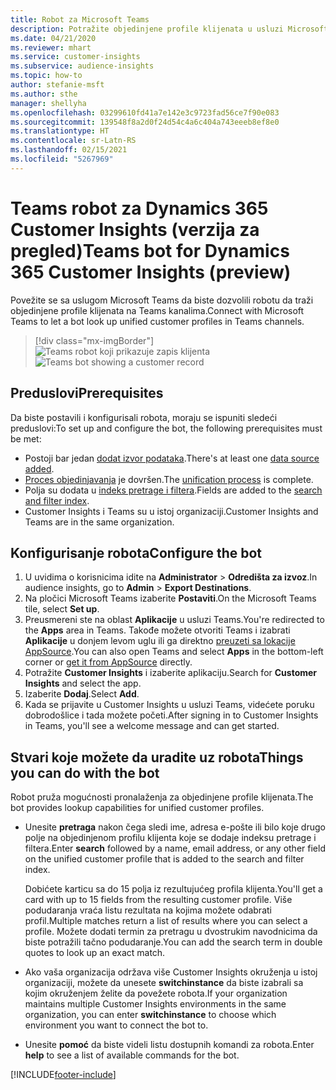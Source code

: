 ```yaml
---
title: Robot za Microsoft Teams
description: Potražite objedinjene profile klijenata u usluzi Microsoft Teams uz pomoć robota.
ms.date: 04/21/2020
ms.reviewer: mhart
ms.service: customer-insights
ms.subservice: audience-insights
ms.topic: how-to
author: stefanie-msft
ms.author: sthe
manager: shellyha
ms.openlocfilehash: 03299610fd41a7e142e3c9723fad56ce7f90e083
ms.sourcegitcommit: 139548f8a2d0f24d54c4a6c404a743eeeb8ef8e0
ms.translationtype: HT
ms.contentlocale: sr-Latn-RS
ms.lasthandoff: 02/15/2021
ms.locfileid: "5267969"
---
```

# <a name="teams-bot-for-dynamics-365-customer-insights-preview"></a><span data-ttu-id="142c1-103">Teams robot za Dynamics 365 Customer Insights (verzija za pregled)</span><span class="sxs-lookup"><span data-stu-id="142c1-103">Teams bot for Dynamics 365 Customer Insights (preview)</span></span>

<span data-ttu-id="142c1-104">Povežite se sa uslugom Microsoft Teams da biste dozvolili robotu da traži objedinjene profile klijenata na Teams kanalima.</span><span class="sxs-lookup"><span data-stu-id="142c1-104">Connect with Microsoft Teams to let a bot look up unified customer profiles in Teams channels.</span></span>

> [!div class="mx-imgBorder"]
> <span data-ttu-id="142c1-105">![Teams robot koji prikazuje zapis klijenta](media/teams-bot.png "Teams robot koji prikazuje zapis klijenta")</span><span class="sxs-lookup"><span data-stu-id="142c1-105">![Teams bot showing a customer record](media/teams-bot.png "Teams bot showing a customer record")</span></span>

## <a name="prerequisites"></a><span data-ttu-id="142c1-106">Preduslovi</span><span class="sxs-lookup"><span data-stu-id="142c1-106">Prerequisites</span></span>

<span data-ttu-id="142c1-107">Da biste postavili i konfigurisali robota, moraju se ispuniti sledeći preduslovi:</span><span class="sxs-lookup"><span data-stu-id="142c1-107">To set up and configure the bot, the following prerequisites must be met:</span></span>

- <span data-ttu-id="142c1-108">Postoji bar jedan [dodat izvor podataka](data-sources.md).</span><span class="sxs-lookup"><span data-stu-id="142c1-108">There's at least one [data source added](data-sources.md).</span></span>
- <span data-ttu-id="142c1-109">[Proces objedinjavanja](data-unification.md) je dovršen.</span><span class="sxs-lookup"><span data-stu-id="142c1-109">The [unification process](data-unification.md) is complete.</span></span>
- <span data-ttu-id="142c1-110">Polja su dodata u [indeks pretrage i filtera](search-filter-index.md).</span><span class="sxs-lookup"><span data-stu-id="142c1-110">Fields are added to the [search and filter index](search-filter-index.md).</span></span>
- <span data-ttu-id="142c1-111">Customer Insights i Teams su u istoj organizaciji.</span><span class="sxs-lookup"><span data-stu-id="142c1-111">Customer Insights and Teams are in the same organization.</span></span>

## <a name="configure-the-bot"></a><span data-ttu-id="142c1-112">Konfigurisanje robota</span><span class="sxs-lookup"><span data-stu-id="142c1-112">Configure the bot</span></span>

1. <span data-ttu-id="142c1-113">U uvidima o korisnicima idite na **Administrator** > **Odredišta za izvoz**.</span><span class="sxs-lookup"><span data-stu-id="142c1-113">In audience insights, go to **Admin** > **Export Destinations**.</span></span>
1. <span data-ttu-id="142c1-114">Na pločici Microsoft Teams izaberite **Postaviti**.</span><span class="sxs-lookup"><span data-stu-id="142c1-114">On the Microsoft Teams tile, select **Set up**.</span></span>
1. <span data-ttu-id="142c1-115">Preusmereni ste na oblast **Aplikacije** u usluzi Teams.</span><span class="sxs-lookup"><span data-stu-id="142c1-115">You're redirected to the **Apps** area in Teams.</span></span> <span data-ttu-id="142c1-116">Takođe možete otvoriti Teams i izabrati **Aplikacije** u donjem levom uglu ili ga direktno [preuzeti sa lokacije AppSource](https://go.microsoft.com/fwlink/?linkid=2124104).</span><span class="sxs-lookup"><span data-stu-id="142c1-116">You can also open Teams and select **Apps** in the bottom-left corner or [get it from AppSource](https://go.microsoft.com/fwlink/?linkid=2124104) directly.</span></span>
1. <span data-ttu-id="142c1-117">Potražite **Customer Insights** i izaberite aplikaciju.</span><span class="sxs-lookup"><span data-stu-id="142c1-117">Search for **Customer Insights** and select the app.</span></span>
1. <span data-ttu-id="142c1-118">Izaberite **Dodaj**.</span><span class="sxs-lookup"><span data-stu-id="142c1-118">Select **Add**.</span></span>
1. <span data-ttu-id="142c1-119">Kada se prijavite u Customer Insights u usluzi Teams, videćete poruku dobrodošlice i tada možete početi.</span><span class="sxs-lookup"><span data-stu-id="142c1-119">After signing in to Customer Insights in Teams, you'll see a welcome message and can get started.</span></span>

## <a name="things-you-can-do-with-the-bot"></a><span data-ttu-id="142c1-120">Stvari koje možete da uradite uz robota</span><span class="sxs-lookup"><span data-stu-id="142c1-120">Things you can do with the bot</span></span>

<span data-ttu-id="142c1-121">Robot pruža mogućnosti pronalaženja za objedinjene profile klijenata.</span><span class="sxs-lookup"><span data-stu-id="142c1-121">The bot provides lookup capabilities for unified customer profiles.</span></span>

- <span data-ttu-id="142c1-122">Unesite **pretraga** nakon čega sledi ime, adresa e-pošte ili bilo koje drugo polje na objedinjenom profilu klijenta koje se dodaje indeksu pretrage i filtera.</span><span class="sxs-lookup"><span data-stu-id="142c1-122">Enter **search** followed by a name, email address, or any other field on the unified customer profile that is added to the search and filter index.</span></span>

  <span data-ttu-id="142c1-123">Dobićete karticu sa do 15 polja iz rezultujućeg profila klijenta.</span><span class="sxs-lookup"><span data-stu-id="142c1-123">You'll get a card with up to 15 fields from the resulting customer profile.</span></span> <span data-ttu-id="142c1-124">Više podudaranja vraća listu rezultata na kojima možete odabrati profil.</span><span class="sxs-lookup"><span data-stu-id="142c1-124">Multiple matches return a list of results where you can select a profile.</span></span> <span data-ttu-id="142c1-125">Možete dodati termin za pretragu u dvostrukim navodnicima da biste potražili tačno podudaranje.</span><span class="sxs-lookup"><span data-stu-id="142c1-125">You can add the search term in double quotes to look up an exact match.</span></span>

- <span data-ttu-id="142c1-126">Ako vaša organizacija održava više Customer Insights okruženja u istoj organizaciji, možete da unesete **switchinstance** da biste izabrali sa kojim okruženjem želite da povežete robota.</span><span class="sxs-lookup"><span data-stu-id="142c1-126">If your organization maintains multiple Customer Insights environments in the same organization, you can enter **switchinstance** to choose which environment you want to connect the bot to.</span></span>

- <span data-ttu-id="142c1-127">Unesite **pomoć** da biste videli listu dostupnih komandi za robota.</span><span class="sxs-lookup"><span data-stu-id="142c1-127">Enter **help** to see a list of available commands for the bot.</span></span>  


[!INCLUDE[footer-include](../includes/footer-banner.md)]
